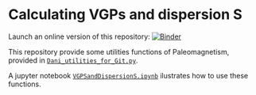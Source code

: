 # Calculating VGPs and dispersion S

Launch an online version of this repository: [![Binder](http://mybinder.org/badge.svg)](https://mybinder.org/v2/gh/danielebrandt/Utilities.git/master)

This repository provide some utilities functions of Paleomagnetism, provided in [`Dani_utilities_for_Git.py`](https://github.com/danielebrandt/Utilities/blob/master/Dani_utilities_for_Git.py).

A jupyter notebook [`VGPSandDispersionS.ipynb`](https://github.com/danielebrandt/Utilities/blob/master/VGPSandDispersionS.ipynb) 
ilustrates how to use these functions.

